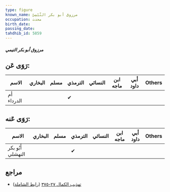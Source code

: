 ```yaml
---
type: figure
known_name: مرزوق أبو بكر التَّيْمِيّ
occupation: محدث
birth_date:
passing_date:
tahdhib_id: 5859
---
```

##### مرزوق أبو بكر التيمي

## رَوَى عَن:
| الاسم      | البخاري | مسلم | الترمذي | النسائي | ابن ماجه | أبي داود | Others |
| ---------- | ------- | ---- | ------- | ------- | -------- | -------- | ------ |
| أم الدرداء |         |      | ✔       |         |          |          |        |
## رَوَى عَنه:
| الاسم             | البخاري | مسلم | الترمذي | النسائي | ابن ماجه | أبي داود | Others |
| ----------------- | ------- | ---- | ------- | ------- | -------- | -------- | ------ |
| أَبُو بكر النهشلي |         |      | ✔       |         |          |          |        |
## مراجع
- [تهذيب الكمال ٢٧-٣٧٥](obsidian://open?vault=Tahdhib-al-Kamal&file=Figures/٥٨٥٩-مرزوق%20أبو%20بكر%20التيمي) ([رابط الشاملة](https://shamela.ws/book/3722/14764))